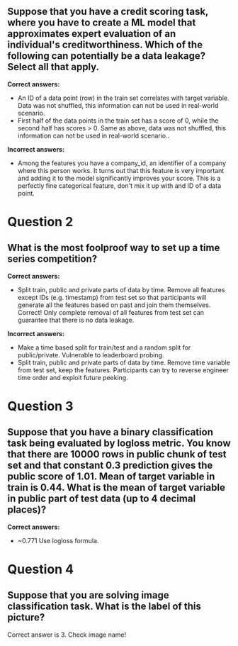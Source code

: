 Suppose that you have a credit scoring task, where you have to create a ML model that approximates expert evaluation of an individual's creditworthiness. Which of the following can potentially be a data leakage? Select all that apply.
------------------------------------------------------------------------------------------------------------------------------------------------------------------------------------------------------------------------------------------

**Correct answers:**

* An ID of a data point (row) in the train set correlates with target variable. Data was not shuffled, this information can not be used in real-world scenario.
* First half of the data points in the train set has a score of 0, while the second half has scores \> 0. Same as above, data was not shuffled, this information can not be used in real-world scenario..

**Incorrect answers:**

* Among the features you have a company\_id, an identifier of a company where this person works. It turns out that this feature is very important and adding it to the model significantly improves your score. This is a perfectly fine categorical feature, don't mix it up with and ID of a data point.

Question 2
==========

What is the most foolproof way to set up a time series competition?
-------------------------------------------------------------------

**Correct answers:**

* Split train, public and private parts of data by time. Remove all features except IDs (e.g. timestamp) from test set so that participants will generate all the features based on past and join them themselves. Correct! Only complete removal of all features from test set can guarantee that there is no data leakage.

**Incorrect answers:**

* Make a time based split for train/test and a random split for public/private. Vulnerable to leaderboard probing.
* Split train, public and private parts of data by time. Remove time variable from test set, keep the features. Participants can try to reverse engineer time order and exploit future peeking.

Question 3
==========

Suppose that you have a binary classification task being evaluated by logloss metric. You know that there are 10000 rows in public chunk of test set and that constant 0.3 prediction gives the public score of 1.01\. Mean of target variable in train is 0.44\. What is the mean of target variable in public part of test data (up to 4 decimal places)?
-----------------------------------------------------------------------------------------------------------------------------------------------------------------------------------------------------------------------------------------------------------------------------------------------------------------------------------------------------------

**Correct answers:**

* ~0.771 Use logloss formula.

Question 4
==========

Suppose that you are solving image classification task. What is the label of this picture?
------------------------------------------------------------------------------------------

Correct answer is 3\. Check image name!

```sequence

```





